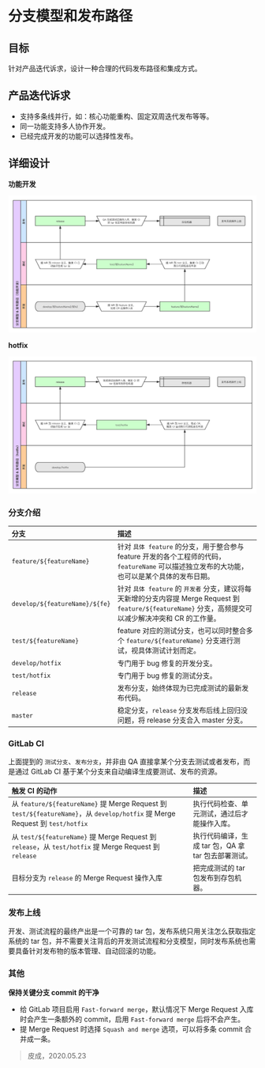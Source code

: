 # 分支模型和发布路径

## 目标

针对产品迭代诉求，设计一种合理的代码发布路径和集成方式。

## 产品迭代诉求

* 支持多条线并行，如：核心功能重构、固定双周迭代发布等等。
* 同一功能支持多人协作开发。
* 已经完成开发的功能可以选择性发布。

## 详细设计

**功能开发**

![分支模型 - 发布路径（功能开发）](./assets/img/branching-model-01.png)

**hotfix**

![分支模型 - 发布路径（hotfix）](./assets/img/branching-model-02.png)

### 分支介绍

| 分支 | 描述 |
| :-- | :-- |
| `feature/${featureName}` | 针对 `具体 feature` 的分支，用于整合参与 feature 开发的各个工程师的代码，`featureName` 可以描述独立发布的大功能，也可以是某个具体的发布日期。 |
| `develop/${featureName}/${fe}` | 针对 `具体 feature` 的 `开发者` 分支，建议将每天新增的分支内容提 Merge Request 到 `feature/${featureName}` 分支，高频提交可以减少解决冲突和 CR 的工作量。 |
| `test/${featureName}` | feature 对应的测试分支，也可以同时整合多个 `feature/${featureName}` 分支进行测试，视具体测试计划而定。 |
| `develop/hotfix` | 专门用于 bug 修复的开发分支。 |
| `test/hotfix` | 专门用于 bug 修复的测试分支。 |
| `release` | 发布分支，始终体现为已完成测试的最新发布代码。 |
| `master` | 稳定分支，`release` 分支发布后线上回归没问题，将 release 分支合入 master 分支。 |

### GitLab CI

上面提到的 `测试分支`、`发布分支`，并非由 QA 直接拿某个分支去测试或者发布，而是通过 GitLab CI 基于某个分支来自动编译生成要测试、发布的资源。

| 触发 CI 的动作 | 描述 |
| :-- | :-- |
| 从 `feature/${featureName}` 提 Merge Request 到 `test/${featureName}`，从 `develop/hotfix` 提 Merge Request 到 `test/hotfix` | 执行代码检查、单元测试，通过后才能操作入库。 |
| 从 `test/${featureName}` 提 Merge Request 到 `release`，从 `test/hotfix` 提 Merge Request 到 `release` | 执行代码编译，生成 tar 包，QA 拿 tar 包去部署测试。 |
| 目标分支为 `release` 的 Merge Request 操作入库 | 把完成测试的 tar 包发布到存包机器。 |

### 发布上线

开发、测试流程的最终产出是一个可靠的 tar 包，发布系统只用关注怎么获取指定系统的 tar 包，并不需要关注背后的开发测试流程和分支模型，同时发布系统也需要具备针对发布物的版本管理、自动回滚的功能。

### 其他

**保持关键分支 commit 的干净**

* 给 GitLab 项目启用 `Fast-forward merge`，默认情况下 Merge Request 入库时会产生一条额外的 commit，启用 `Fast-forward merge` 后将不会产生。
* 提 Merge Request 时选择 `Squash and merge` 选项，可以将多条 commit 合并成一条。

> 皮成，2020.05.23